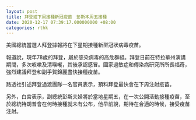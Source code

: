 ```yaml
---
layout: post
title: 拜登或下周接種新冠疫苗　彭斯本周五接種
date: 2020-12-17 07:39:17.000000000 +08:00
categories: rthk
---
```


美國總統當選人拜登據報將在下星期接種新型冠狀病毒疫苗。

報道說，現年78歲的拜登，屬於感染病毒的高危群組。拜登日前在特拉華州演講期間，多次咳嗽及清喉嚨，其後承認感冒。國家過敏症和傳染病研究所所長福奇，強烈建議拜登和副手賀錦麗盡快接種疫苗。

路透社引述拜登過渡團隊一名官員表示，預料拜登最快會在下周注射疫苗。

另外，白宮表示，副總統彭斯夫婦將於當地星期五，在一次公開活動接種疫苗，至於總統特朗普會在何時接種就未有公布，他早前說，期待在合適的時候，接受疫苗注射。
